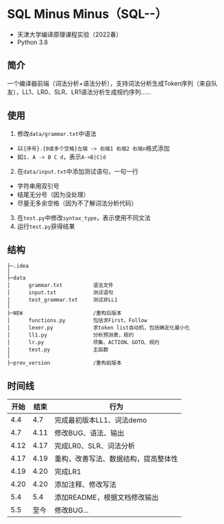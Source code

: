  # SQL Minus Minus（SQL--）
 - 天津大学编译原理课程实验（2022春）
 - Python 3.8
## 简介
 一个编译器前端（词法分析+语法分析），支持词法分析生成Token序列（来自队友），LL1、LR0、SLR、LR1语法分析生成规约序列......
## 使用
 1. 修改`data/grammar.txt`中语法 
 - 以`{序号}.{0或多个空格}左端 -> 右端1 右端2 右端n`格式添加
 - 如`1. A -> B C d`，表示`A->B|C|d`
2. 在`data/input.txt`中添加测试语句，一句一行
- 字符串用双引号
- 结尾无分号（因为没处理）
- 尽量无多余空格（因为不了解词法分析代码）
3. 在`test.py`中修改`syntax_type`，表示使用不同文法
4. 运行`test.py`获得结果
## 结构
 ```
├─.idea
│
├─data
│      grammar.txt          语法文件
│      input.txt            测试语句
│      test_grammar.txt     测试非LL1
│
├─NEW                       /重构后版本
│      functions.py         包括求First、Follow
│      lexer.py             求token list自动机，包括确定化最小化
│      ll1.py               分析预测表，规约
│      lr.py                项集、ACTION、GOTO、规约
│      test.py              主函数
│
├─prev_version              /重构前版本
 ```
## 时间线

| 开始   | 结束   | 行为                 |
|------|------|--------------------|
| 4.4  | 4.7  | 完成最初版本LL1、词法demo   |
| 4.7  | 4.11 | 修改BUG、语法、输出        |
| 4.12 | 4.17 | 完成LR0、SLR、词法分析     |
| 4.17 | 4.19 | 重构，改善写法、数据结构，提高整体性 |
| 4.19 | 4.20 | 完成LR1              |
| 4.20 | 4.20 | 添加注释、修改写法          |
| 5.4  | 5.4  | 添加README，根据文档修改输出  |
| 5.5  | 至今 | 修改BUG...|
